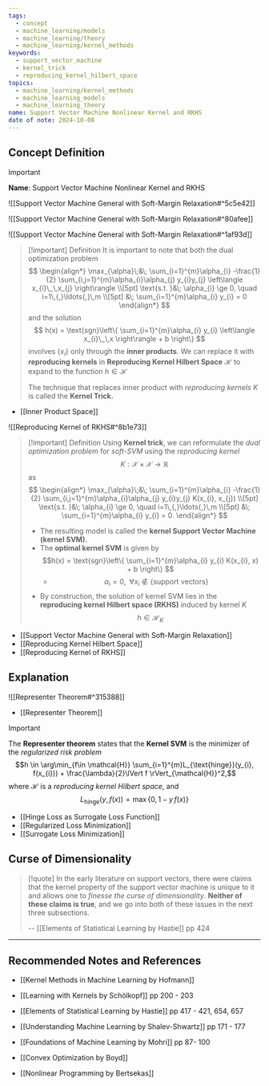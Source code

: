 ```yaml
---
tags:
  - concept
  - machine_learning/models
  - machine_learning/theory
  - machine_learning/kernel_methods
keywords:
  - support_vector_machine
  - kernel_trick
  - reproducing_kernel_hilbert_space
topics:
  - machine_learning/kernel_methods
  - machine_learning_models
  - machine_learning_theory
name: Support Vector Machine Nonlinear Kernel and RKHS
date of note: 2024-10-08
---
```


## Concept Definition

>[!important]
>**Name**: Support Vector Machine Nonlinear Kernel and RKHS

![[Support Vector Machine General with Soft-Margin Relaxation#^5c5e42]]

![[Support Vector Machine General with Soft-Margin Relaxation#^80afee]]

![[Support Vector Machine General with Soft-Margin Relaxation#^1af93d]]

>[!important] Definition
>It is important to note that both the dual optimization problem 
>$$
>\begin{align*}
> \max_{\alpha}\;&\; \sum_{i=1}^{m}\alpha_{i} -\frac{1}{2} \sum_{i,j=1}^{m}\alpha_{i}\alpha_{j} y_{i}y_{j} \left\langle  x_{i}\,,\,x_{j} \right\rangle \\[5pt]
> \text{s.t. }&\; \alpha_{i} \ge 0, \quad i=1\,{,}\ldots{,}\,m \\[5pt]
> &\; \sum_{i=1}^{m}\alpha_{i} y_{i} = 0
>\end{align*}
>$$
>and the solution 
>$$
> h(x) = \text{sgn}\left\{ \sum_{i=1}^{m}\alpha_{i} y_{i} \left\langle  x_{i}\,,\,x    \right\rangle + b \right\} 
>$$
>involves $\left\{ x_{i} \right\}$ only through the **inner products**. We can replace it with **reproducing kernels** in **Reproducing Kernel Hilbert Space** $\mathcal{H}$ to expand to the function $h\in \mathcal{H}$
>
>The technique that replaces inner product with *reproducing kernels* $K$ is called the **Kernel Trick.**

- [[Inner Product Space]]

![[Reproducing Kernel of RKHS#^8b1e73]]


>[!important] Definition
>Using **Kernel trick**, we can reformulate the *dual optimization problem* for *soft-SVM* using the *reproducing kernel* $$K: \mathcal{X} \times \mathcal{X} \to \mathbb{R}$$  as 
>$$
>\begin{align*}
> \max_{\alpha}\;&\; \sum_{i=1}^{m}\alpha_{i} -\frac{1}{2} \sum_{i,j=1}^{m}\alpha_{i}\alpha_{j} y_{i}y_{j} K(x_{i}, x_{j}) \\[5pt]
> \text{s.t. }&\; \alpha_{i} \ge 0, \quad i=1\,{,}\ldots{,}\,m \\[5pt]
> &\; \sum_{i=1}^{m}\alpha_{i} y_{i} = 0.
>\end{align*}
>$$
>- The resulting model is called the **kernel Support Vector Machine (kernel SVM).**
>- The **optimal kernel SVM** is given by $$h(x) = \text{sgn}\left\{ \sum_{i=1}^{m}\alpha_{i} y_{i} K(x_{i}, x) + b \right\} $$
>	- $$\alpha_{i} = 0, \;\; \forall x_{i} \not\in \left\{ \text{support vectors} \right\}$$
>- By construction, the solution of kernel SVM lies in the **reproducing kernel Hilbert space (RKHS)** induced by kernel $K$ $$h\in \mathcal{H}_{K}$$

- [[Support Vector Machine General with Soft-Margin Relaxation]]
- [[Reproducing Kernel Hilbert Space]]
- [[Reproducing Kernel of RKHS]]

## Explanation

![[Representer Theorem#^315388]]

- [[Representer Theorem]]

>[!important]
>The **Representer theorem** states that the **Kernel SVM** is the minimizer of the *regularized risk problem* $$h \in \arg\min_{f\in \mathcal{H}} \sum_{i=1}^{m}L_{\text{hinge}}(y_{i}, f(x_{i})) + \frac{\lambda}{2}\lVert f \rVert_{\mathcal{H}}^2,$$
>where $\mathcal{H}$ is a *reproducing kernel Hilbert space*, and $$L_{\text{hinge}}(y, f(x)) = \max\left\{ 0, 1- y\,f(x) \right\}$$

- [[Hinge Loss as Surrogate Loss Function]]
- [[Regularized Loss Minimization]]
- [[Surrogate Loss Minimization]]

## Curse of Dimensionality

>[!quote]
>In the early literature on support vectors, there were claims that the kernel property of the support vector machine is unique to it and allows one to *finesse the curse of dimensionality*. **Neither of these claims is true**, and we go into both of these issues in the next three subsections.
>
>-- [[Elements of Statistical Learning by Hastie]] pp 424






-----------
##  Recommended Notes and References



- [[Kernel Methods in Machine Learning by Hofmann]]
- [[Learning with Kernels by Schölkopf]] pp 200 - 203
- [[Elements of Statistical Learning by Hastie]] pp 417 - 421, 654, 657
- [[Understanding Machine Learning by Shalev-Shwartz]] pp 171 - 177
- [[Foundations of Machine Learning by Mohri]] pp 87- 100

- [[Convex Optimization by Boyd]]
- [[Nonlinear Programming by Bertsekas]]